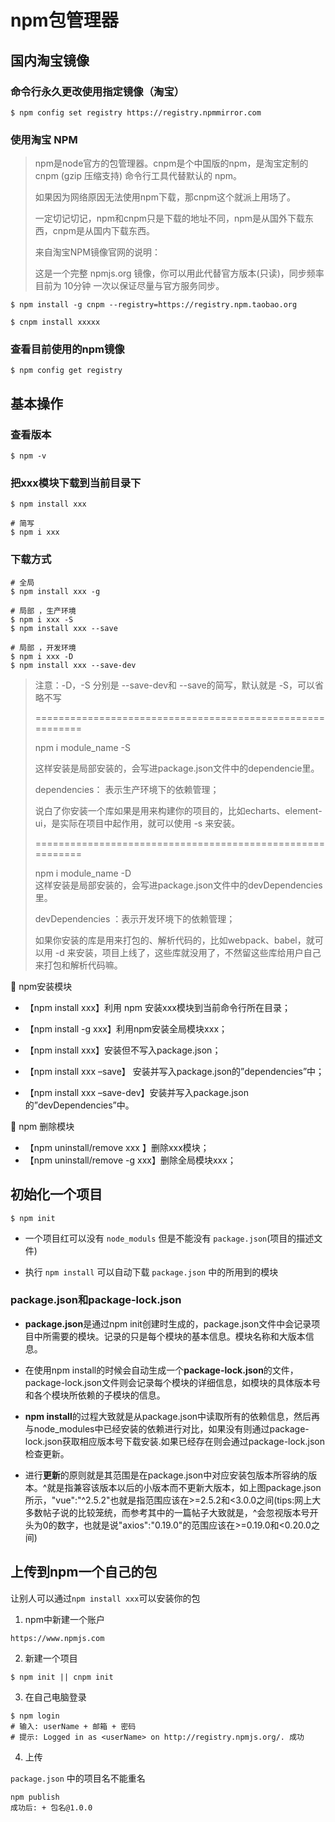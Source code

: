 # npm包管理器

## 国内淘宝镜像

### 命令行永久更改使用指定镜像（淘宝）

```shell
$ npm config set registry https://registry.npmmirror.com
```

### 使用淘宝 NPM

> npm是node官方的包管理器。cnpm是个中国版的npm，是淘宝定制的 cnpm (gzip 压缩支持) 命令行工具代替默认的 npm。
>
> 如果因为网络原因无法使用npm下载，那cnpm这个就派上用场了。
>
> 一定切记切记，npm和cnpm只是下载的地址不同，npm是从国外下载东西，cnpm是从国内下载东西。
>
> 来自淘宝NPM镜像官网的说明：
>
> 这是一个完整 npmjs.org 镜像，你可以用此代替官方版本(只读)，同步频率目前为 10分钟 一次以保证尽量与官方服务同步。

```shell
$ npm install -g cnpm --registry=https://registry.npm.taobao.org

$ cnpm install xxxxx
```

### 查看目前使用的npm镜像

```shell
$ npm config get registry
```

## 基本操作

### 查看版本

```shell
$ npm -v
```

### 把xxx模块下载到当前目录下

```shell
$ npm install xxx

# 简写
$ npm i xxx
```

### 下载方式

```shell
# 全局
$ npm install xxx -g
    
# 局部 ，生产环境
$ npm i xxx -S 
$ npm install xxx --save

# 局部 ，开发环境
$ npm i xxx -D 
$ npm install xxx --save-dev
```

> 注意：-D，-S 分别是 --save-dev和 --save的简写，默认就是 -S，可以省略不写
>
> ==========================================================
>
>  npm i module_name -S    
>
> 这样安装是局部安装的，会写进package.json文件中的dependencie里。
>
> dependencies： 表示生产环境下的依赖管理；
>
> 说白了你安装一个库如果是用来构建你的项目的，比如echarts、element-ui，是实际在项目中起作用，就可以使用 -s 来安装。
>
> ==========================================================
>
> npm i module_name -D   
> 这样安装是局部安装的，会写进package.json文件中的devDependencies 里。
>
> devDependencies ：表示开发环境下的依赖管理；
>
> 如果你安装的库是用来打包的、解析代码的，比如webpack、babel，就可以用 -d 来安装，项目上线了，这些库就没用了，不然留这些库给用户自己来打包和解析代码嘛。

🎈 npm安装模块

* 【npm install xxx】利用 npm 安装xxx模块到当前命令行所在目录；

* 【npm install -g xxx】利用npm安装全局模块xxx；

* 【npm install xxx】安装但不写入package.json；

* 【npm install xxx –save】 安装并写入package.json的”dependencies”中；

* 【npm install xxx –save-dev】安装并写入package.json的”devDependencies”中。

🎈 npm 删除模块

* 【npm uninstall/remove  xxx 】删除xxx模块；
* 【npm uninstall/remove  -g xxx】删除全局模块xxx；



## 初始化一个项目

```shell
$ npm init
```

*   一个项目红可以没有 `node_moduls` 但是不能没有 `package.json`(项目的描述文件)

*   执行 `npm install` 可以自动下载 `package.json`  中的所用到的模块

### package.json和package-lock.json

* **package.json**是通过npm init创建时生成的，package.json文件中会记录项目中所需要的模块。记录的只是每个模块的基本信息。模块名称和大版本信息。

* 在使用npm install的时候会自动生成一个**package-lock.json**的文件，package-lock.json文件则会记录每个模块的详细信息，如模块的具体版本号和各个模块所依赖的子模块的信息。

* **npm install**的过程大致就是从package.json中读取所有的依赖信息，然后再与node_modules中已经安装的依赖进行对比，如果没有则通过package-lock.json获取相应版本号下载安装.如果已经存在则会通过package-lock.json检查更新。

* 进行**更新**的原则就是其范围是在package.json中对应安装包版本所容纳的版本。\^就是指兼容该版本以后的小版本而不更新大版本，如上图package.json所示，"vue":"\^2.5.2"也就是指范围应该在>=2.5.2和<3.0.0之间(tips:网上大多数帖子说的比较笼统，而参考其中的一篇帖子大致就是，\^会忽视版本号开头为0的数字，也就是说"axios":"0.19.0"的范围应该在>=0.19.0和<0.20.0之间)

## 上传到npm一个自己的包

让别人可以通过`npm install xxx`可以安装你的包

1.  npm中新建一个账户

```shell
https://www.npmjs.com
```

2.  新建一个项目

```shell
$ npm init || cnpm init
```

3.  在自己电脑登录

```shell
$ npm login
# 输入: userName + 邮箱 + 密码
# 提示: Logged in as <userName> on http://registry.npmjs.org/. 成功
```

4.  上传

`package.json` 中的项目名不能重名

```shell
npm publish
成功后: + 包名@1.0.0
```

